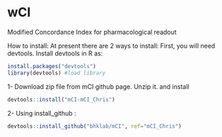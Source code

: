 # wCI
Modified Concordance Index for pharmacological readout

How to install: At present there are 2 ways to install:
First, you will need devtools. Install devtools in R as:
```R
install.packages("devtools")
library(devtools) #load library
```

1- Download zip file from mCI github page. Unzip it. and install 
```R
devtools::install("mCI-mCI_Chris")
```
 
2- Using install_github :  
```R
devtools::install_github("bhklab/mCI", ref="mCI_Chris")
```
